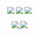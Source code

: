 <p align="center">
  <img src="https://img.shields.io/badge/Male-white?style=for-the-badge&logoColor=000000&color=ffffff" />
  <img src="https://img.shields.io/badge/Journalist-white?style=for-the-badge&logoColor=000000&color=ffffff" />
  <img src="https://img.shields.io/badge/Exploiter-white?style=for-the-badge&logoColor=000000&color=ffffff" />
</p>

<p align="center">
  <a href="https://www.roblox.com/users/7225795446/profile">
    <img src="https://img.shields.io/badge/-white?style=for-the-badge&logo=roblox&logoColor=000000&color=ffffff" />
  </a>
  <a href="https://discord.com/users/1261962418716803084">
    <img src="https://img.shields.io/badge/-white?style=for-the-badge&logo=discord&logoColor=000000&color=ffffff" />
  </a>
</p>
